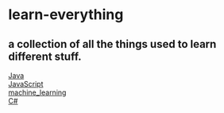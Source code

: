 # learn-everything
a collection of all the things used to learn different stuff.  
---       
[Java](./Java)  
[JavaScript](./JavaScript)  
[machine_learning](./machine_learning)  
[C#](./C%23)
